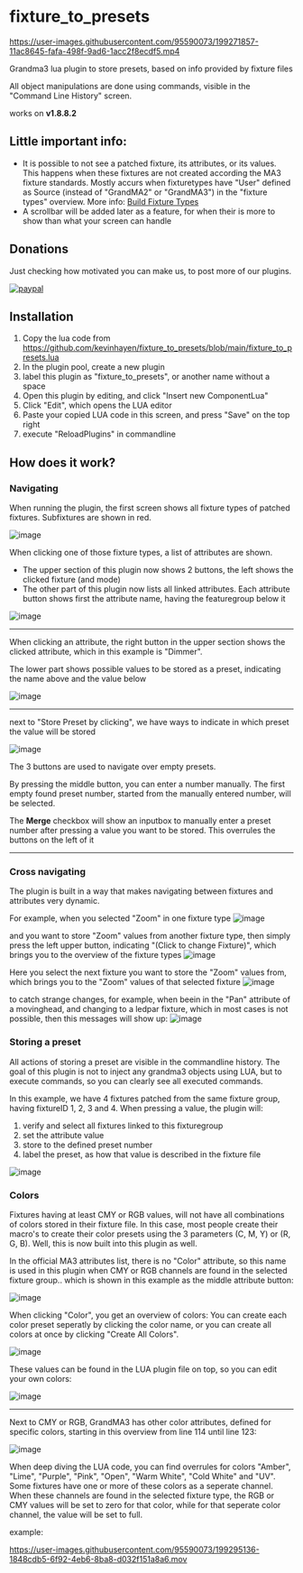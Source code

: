 # fixture_to_presets

https://user-images.githubusercontent.com/95590073/199271857-11ac8645-fafa-498f-9ad6-1acc2f8ecdf5.mp4

Grandma3 lua plugin to store presets, based on info provided by fixture files

All object manipulations are done using commands, visible in the "Command Line History" screen.

works on **v1.8.8.2**

## Little important info:
- It is possible to not see a patched fixture, its attributes, or its values. This happens when these fixtures are not created according the MA3 fixture standards. Mostly accurs when fixturetypes have "User" defined as Source (instead of "GrandMA2" or "GrandMA3") in the "fixture types" overview. More info: [Build Fixture Types](https://help2.malighting.com/Page/grandMA3/ft_build/en)
- A scrollbar will be added later as a feature, for when their is more to show than what your screen can handle

## Donations

Just checking how motivated you can make us, to post more of our plugins.

[![paypal](https://www.paypalobjects.com/en_US/i/btn/btn_donateCC_LG.gif)](https://www.paypal.com/donate/?hosted_button_id=DYYUK9H8NLV28)

## Installation

1. Copy the lua code from https://github.com/kevinhayen/fixture_to_presets/blob/main/fixture_to_presets.lua
2. In the plugin pool, create a new plugin
3. label this plugin as "fixture_to_presets", or another name without a space
4. Open this plugin by editing, and click "Insert new ComponentLua"
5. Click "Edit", which opens the LUA editor
6. Paste your copied LUA code in this screen, and press "Save" on the top right
7. execute "ReloadPlugins" in commandline

## How does it work?

### Navigating

When running the plugin, the first screen shows all fixture types of patched fixtures. Subfixtures are shown in red.

![image](https://user-images.githubusercontent.com/95590073/199273784-42c2c9a8-90d7-4332-9478-f53d20b1c31d.png)

When clicking one of those fixture types, a list of attributes are shown.
- The upper section of this plugin now shows 2 buttons, the left shows the clicked fixture (and mode)
- The other part of this plugin now lists all linked attributes. Each attribute button shows first the attribute name, having the featuregroup below it

![image](https://user-images.githubusercontent.com/95590073/199276903-4d0eb1be-67bb-4074-b890-384964fba042.png)

---------

When clicking an attribute, the right button in the upper section shows the clicked attribute, which in this example is "Dimmer".

The lower part shows possible values to be stored as a preset, indicating the name above and the value below

![image](https://user-images.githubusercontent.com/95590073/199278078-c7d06bde-3377-4a9b-9341-906d91fb2ec6.png)

---

next to "Store Preset by clicking", we have ways to indicate in which preset the value will be stored

![image](https://user-images.githubusercontent.com/95590073/199311746-71ba0f02-e071-4fb2-a040-af279d8ff4a1.png)

The 3 buttons are used to navigate over empty presets. 

By pressing the middle button, you can enter a number manually. The first empty found preset number, started from the manually entered number, will be selected.

The **Merge** checkbox will show an inputbox to manually enter a preset number after pressing a value you want to be stored. This overrules the buttons on the left of it

---

### Cross navigating

The plugin is built in a way that makes navigating between fixtures and attributes very dynamic.

For example, when you selected "Zoom" in one fixture type
![image](https://user-images.githubusercontent.com/95590073/199284906-25bf4961-46d9-4fd0-8069-1ee371a91f84.png)

and you want to store "Zoom" values from another fixture type, then simply press the left upper button, indicating "(Click to change Fixture)", which brings you to the overview of the fixture types
![image](https://user-images.githubusercontent.com/95590073/199285196-37669a04-4b9a-40e3-a54b-673163fedb74.png)

Here you select the next fixture you want to store the "Zoom" values from, which brings you to the "Zoom" values of that selected fixture
![image](https://user-images.githubusercontent.com/95590073/199285538-733fcab9-8589-4d58-8863-81dfc2bea0d1.png)

to catch strange changes, for example, when beein in the "Pan" attribute of a movinghead, and changing to a ledpar fixture, which in most cases is not possible, then this messages will show up:
![image](https://user-images.githubusercontent.com/95590073/199286615-2f122e21-2f75-4dd0-a865-84a0e43a38e0.png)

### Storing a preset

All actions of storing a preset are visible in the commandline history. The goal of this plugin is not to inject any grandma3 objects using LUA, but to execute commands, so you can clearly see all executed commands.

In this example, we have 4 fixtures patched from the same fixture group, having fixtureID 1, 2, 3 and 4.
When pressing a value, the plugin will:
1. verify and select all fixtures linked to this fixturegroup
2. set the attribute value
3. store to the defined preset number
4. label the preset, as how that value is described in the fixture file

![image](https://user-images.githubusercontent.com/95590073/199282427-de652418-cef3-4435-a12c-5a6c138c470d.png)

### Colors

Fixtures having at least CMY or RGB values, will not have all combinations of colors stored in their fixture file.
In this case, most people create their macro's to create their color presets using the 3 parameters (C, M, Y) or (R, G, B).
Well, this is now built into this plugin as well.

In the official MA3 attributes list, there is no "Color" attribute, so this name is used in this plugin when CMY or RGB channels are found in the selected fixture group.. which is shown in this example as the middle attribute button:

![image](https://user-images.githubusercontent.com/95590073/199290248-614fa4dc-7825-4ce2-80d5-bf57f7cee493.png)

When clicking "Color", you get an overview of colors:
You can create each color preset seperatly by clicking the color name, or you can create all colors at once by clicking "Create All Colors".

![image](https://user-images.githubusercontent.com/95590073/199290491-5bc91606-deb0-44f9-8e3e-566e59dd3d21.png)

These values can be found in the LUA plugin file on top, so you can edit your own colors:

![image](https://user-images.githubusercontent.com/95590073/199290814-c22a91d5-14d2-46c0-bc0f-bbd5578cf6f4.png)

---

Next to CMY or RGB, GrandMA3 has other color attributes, defined for specific colors, starting in this overview from line 114 until line 123:

![image](https://user-images.githubusercontent.com/95590073/199293185-7d03859b-3200-4eec-9677-c36c1da40d2a.png)

When deep diving the LUA code, you can find overrules for colors "Amber", "Lime", "Purple", "Pink", "Open", "Warm White", "Cold White" and "UV". Some fixtures have one or more of these colors as a seperate channel. When these channels are found in the selected fixture type, the RGB or CMY values will be set to zero for that color, while for that seperate color channel, the value will be set to full.

example:

https://user-images.githubusercontent.com/95590073/199295136-1848cdb5-6f92-4eb6-8ba8-d032f151a8a6.mov

